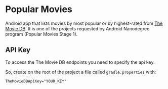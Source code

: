 # Popular Movies
Android app that lists movies by most popular or by highest-rated from [The Movie DB](http://themoviedb.org).
It is one of the projects requested by Android Nanodegree program (Popular Movies Stage 1).

## API Key
To access the The Movie DB endpoints you need to specify the api key.

So, create on the root of the project a file called `gradle.properties` with:
```
TheMovieDBApiKey="YOUR_KEY"
```